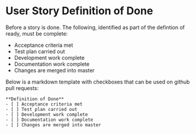 # User Story Definition of Done
Before a story is done. The following, identified as part of the defintion of ready, must be complete:
- Acceptance criteria met
- Test plan carried out
- Development work complete
- Documentation work complete
- Changes are merged into master

Below is a markdown template with checkboxes that can be used on github pull requests:
```
**Definition of Done**
- [ ] Acceptance criteria met
- [ ] Test plan carried out
- [ ] Development work complete
- [ ] Documentation work complete
- [ ] Changes are merged into master
```